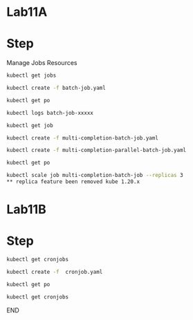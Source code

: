 
# Lab11A

# Step 
Manage Jobs Resources 

```sh
kubectl get jobs

kubectl create -f batch-job.yaml

kubectl get po

kubectl logs batch-job-xxxxx

kubectl get job

kubectl create -f multi-completion-batch-job.yaml

kubectl create -f multi-completion-parallel-batch-job.yaml

kubectl get po

kubectl scale job multi-completion-batch-job --replicas 3
** replica feature been removed kube 1.20.x 
```

# Lab11B

# Step 

```sh
kubectl get cronjobs

kubectl create -f  cronjob.yaml

kubectl get po 

kubectl get cronjobs
```
END